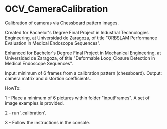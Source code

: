 # OCV_CameraCalibration

Calibration of cameras via Chessboard pattern images.

Created for Bachelor's Degree Final Project in Industrial Technologies Engineering, at Universidad de Zaragoza, of title "ORBSLAM Performance Evaluation in Medical Endoscope Sequences".

Enhanced for Bachelor's Degree Final Project in Mechanical Engineering, at Universidad de Zaragoza, of title "Deformable Loop_Closure Detection in Medical Endoscope Sequences".

Input: minimum of 6 frames from a calibration pattern (chessboard).
Output: camera matrix and distortion coefficients.

HowTo:

 1 - Place a minimum of 6 pictures within folder "inputFrames". A set of image examples is provided.
 
 2 - run '.calibration'. 
 
 3 - Follow the instructions in the console.
